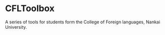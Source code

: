 # CFLToolbox
A series of tools for students form the College of Foreign languages, Nankai University.
